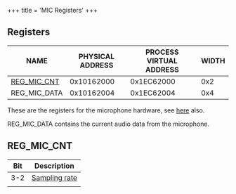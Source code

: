 +++
title = 'MIC Registers'
+++

## Registers

| NAME                                   | PHYSICAL ADDRESS | PROCESS VIRTUAL ADDRESS | WIDTH |
|----------------------------------------|------------------|-------------------------|-------|
| [REG_MIC_CNT](#reg_mic_cnt "wikilink") | 0x10162000       | 0x1EC62000              | 0x2   |
| REG_MIC_DATA                           | 0x10162004       | 0x1EC62004              | 0x4   |

These are the registers for the microphone hardware, see
[here](MIC_Services "wikilink") also.

REG_MIC_DATA contains the current audio data from the microphone.

## REG_MIC_CNT

| Bit | Description                                         |
|-----|-----------------------------------------------------|
| 3-2 | [Sampling rate](MIC_Services#SampleRate "wikilink") |
|     |                                                     |
